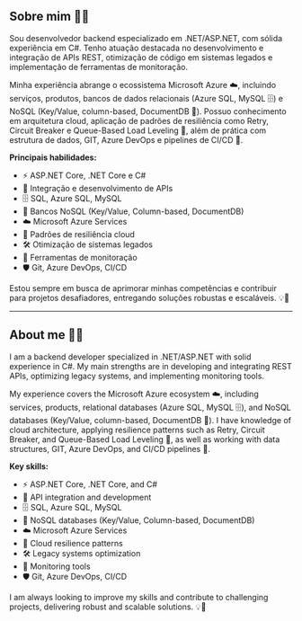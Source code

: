## Sobre mim 👨‍💻

Sou desenvolvedor backend especializado em .NET/ASP.NET, com sólida experiência em C#. Tenho atuação destacada no desenvolvimento e integração de APIs REST, otimização de código em sistemas legados e implementação de ferramentas de monitoração.

Minha experiência abrange o ecossistema Microsoft Azure ☁️, incluindo serviços, produtos, bancos de dados relacionais (Azure SQL, MySQL 🗄️) e NoSQL (Key/Value, column-based, DocumentDB 📂). Possuo conhecimento em arquitetura cloud, aplicação de padrões de resiliência como Retry, Circuit Breaker e Queue-Based Load Leveling 🔄, além de prática com estrutura de dados, GIT, Azure DevOps e pipelines de CI/CD 🚀.

**Principais habilidades:**
- ⚡ ASP.NET Core, .NET Core e C#
- 🔗 Integração e desenvolvimento de APIs
- 🗄️ SQL, Azure SQL, MySQL
- 📂 Bancos NoSQL (Key/Value, Column-based, DocumentDB)
- ☁️ Microsoft Azure Services
- 🔄 Padrões de resiliência cloud
- 🛠️ Otimização de sistemas legados
- 👀 Ferramentas de monitoração
- 🛡️ Git, Azure DevOps, CI/CD

Estou sempre em busca de aprimorar minhas competências e contribuir para projetos desafiadores, entregando soluções robustas e escaláveis. 💡🚀

---

## About me 👨‍💻

I am a backend developer specialized in .NET/ASP.NET with solid experience in C#. My main strengths are in developing and integrating REST APIs, optimizing legacy systems, and implementing monitoring tools.

My experience covers the Microsoft Azure ecosystem ☁️, including services, products, relational databases (Azure SQL, MySQL 🗄️), and NoSQL databases (Key/Value, column-based, DocumentDB 📂). I have knowledge of cloud architecture, applying resilience patterns such as Retry, Circuit Breaker, and Queue-Based Load Leveling 🔄, as well as working with data structures, GIT, Azure DevOps, and CI/CD pipelines 🚀.

**Key skills:**
- ⚡ ASP.NET Core, .NET Core, and C#
- 🔗 API integration and development
- 🗄️ SQL, Azure SQL, MySQL
- 📂 NoSQL databases (Key/Value, Column-based, DocumentDB)
- ☁️ Microsoft Azure Services
- 🔄 Cloud resilience patterns
- 🛠️ Legacy systems optimization
- 👀 Monitoring tools
- 🛡️ Git, Azure DevOps, CI/CD

I am always looking to improve my skills and contribute to challenging projects, delivering robust and scalable solutions. 💡🚀
